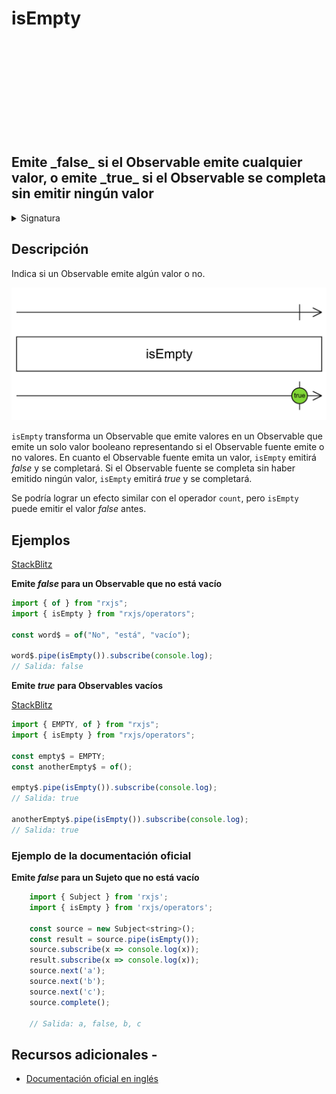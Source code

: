 <div class="page-heading">

# isEmpty

<a target="_blank" href="https://github.com/ReactiveX/rxjs/blob/master/src/internal/operators/isEmpty.ts">
<svg>
  <use xlink:href="/assets/icons/github.svg#github"></use>
</svg>
</a>
</div>

<h2 class="subtitle"> Emite _false_ si el Observable emite cualquier valor, o emite _true_ si el Observable se completa sin emitir ningún valor
</h2>

<details>
<summary>Signatura</summary>

### Firma

`isEmpty<T>(): OperatorFunction<T, boolean>`

### Parámetros

No recibe ningún parámetro.

### Retorna

`OperatorFunction<T, boolean>`: Un Observable de valor booleano indicando si el Observable estaba vacío o no.

</details>

## Descripción

Indica si un Observable emite algún valor o no.

<img src="assets/images/marble-diagrams/conditional-boolean/isEmpty.png" alt="Diagrama de canicas del operador isEmpty">

`isEmpty` transforma un Observable que emite valores en un Observable que emite un solo valor booleano representando si el Observable fuente emite o no valores. En cuanto el Observable fuente emita un valor, `isEmpty` emitirá _false_ y se completará. Si el Observable fuente se completa sin haber emitido ningún valor, `isEmpty` emitirá _true_ y se completará.

Se podría lograr un efecto similar con el operador `count`, pero `isEmpty` puede emitir el valor _false_ antes.

## Ejemplos

<a target="_blank" href="https://stackblitz.com/edit/rxjs-isempty?file=index.ts">StackBlitz</a>

**Emite _false_ para un Observable que no está vacío**

```javascript
import { of } from "rxjs";
import { isEmpty } from "rxjs/operators";

const word$ = of("No", "está", "vacío");

word$.pipe(isEmpty()).subscribe(console.log);
// Salida: false
```

**Emite _true_ para Observables vacíos**

<a target="_blank" href="https://stackblitz.com/edit/rxjs-isempty-2?file=index.ts">StackBlitz</a>

```javascript
import { EMPTY, of } from "rxjs";
import { isEmpty } from "rxjs/operators";

const empty$ = EMPTY;
const anotherEmpty$ = of();

empty$.pipe(isEmpty()).subscribe(console.log);
// Salida: true

anotherEmpty$.pipe(isEmpty()).subscribe(console.log);
// Salida: true
```

### Ejemplo de la documentación oficial

**Emite _false_ para un Sujeto que no está vacío**

```javascript
    import { Subject } from 'rxjs';
    import { isEmpty } from 'rxjs/operators';

    const source = new Subject<string>();
    const result = source.pipe(isEmpty());
    source.subscribe(x => console.log(x));
    result.subscribe(x => console.log(x));
    source.next('a');
    source.next('b');
    source.next('c');
    source.complete();

    // Salida: a, false, b, c
```

## Recursos adicionales -

- <a target="_blank" href="https://rxjs.dev/api/operators/isEmpty">Documentación oficial en inglés</a>
